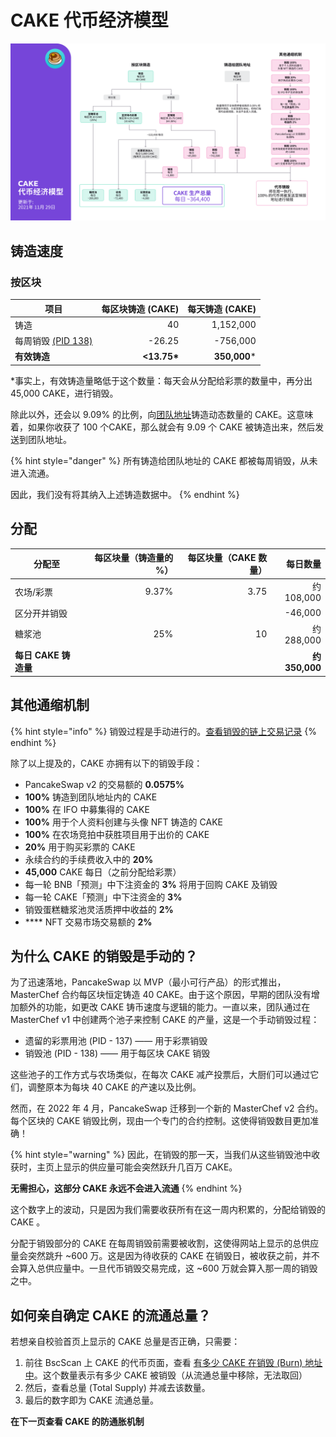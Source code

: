 # CAKE 代币经济模型

![](<../../.gitbook/assets/cn-1129 (1).png>)

## **铸造速度** <a href="#emission-rate" id="emission-rate"></a>

### **按区块**

| **项目**                                                                       | **每区块铸造 (CAKE)** | **每天铸造 (CAKE)** |
| ---------------------------------------------------------------------------- | ---------------: | --------------: |
| 铸造                                                                           |               40 |       1,152,000 |
| 每周销毁 [(PID 138)](cake-dai-bi-jing-ji-mo-xing.md#why-is-the-cake-burn-manual) |           -26.25 |        -756,000 |
| **有效铸造**                                                                     |     **<13.75\*** |   **350,000**\* |

\*事实上，有效铸造量略低于这个数量：每天会从分配给彩票的数量中，再分出 45,000 CAKE，进行销毁。

除此以外，还会以 9.09% 的比例，向[团队地址](cake-dai-bi-jing-ji-mo-xing.md#emission-rate)铸造动态数量的 CAKE。这意味着，如果你收获了 100 个CAKE，那么就会有 9.09 个 CAKE 被铸造出来，然后发送到团队地址。

{% hint style="danger" %}
所有铸造给团队地址的 CAKE 都被每周销毁，从未进入流通。

因此，我们没有将其纳入上述铸造数据中。
{% endhint %}

## 分配 <a href="#distribution" id="distribution"></a>

| 分配至             | 每区块量（铸造量的 %） | 每区块量（CAKE 数量） |              每日数量 |
| --------------- | -----------: | ------------: | ----------------: |
| 农场/彩票           |        9.37% |          3.75 |         约 108,000 |
| 区分开并销毁          |              |               |           -46,000 |
| 糖浆池             |          25% |            10 |         约 288,000 |
| **每日 CAKE 铸造量** |              |               | **约** **350,000** |

## **其他通缩机制** <a href="#other-deflationary-mechanics" id="other-deflationary-mechanics"></a>

{% hint style="info" %}
销毁过程是手动进行的。[查看销毁的链上交易记录](https://bscscan.com/token/0x0e09fabb73bd3ade0a17ecc321fd13a19e81ce82?a=0x000000000000000000000000000000000000dead)
{% endhint %}

除了以上提及的，CAKE 亦拥有以下的销毁手段：

* PancakeSwap v2 的交易额的 **0.0575%**
* **100%** 铸造到团队地址内的 CAKE
* **100%** 在 IFO 中募集得的 CAKE
* **100%** 用于个人资料创建与头像 NFT 铸造的 CAKE
* **100%** 在农场竞拍中获胜项目用于出价的 CAKE
* **20%** 用于购买彩票的 CAKE
* 永续合约的手续费收入中的 **20%**
* **45,000** CAKE 每日（之前分配给彩票）
* 每一轮 BNB「预测」中下注资金的 **3%** 将用于回购 CAKE 及销毁
* 每一轮 CAKE「预测」中下注资金的 **3%**
* 销毁蛋糕糖浆池灵活质押中收益的 **2%**
* &#x20;**** NFT 交易市场交易额的 **2%**

## 为什么 CAKE 的销毁是手动的？

为了迅速落地，PancakeSwap 以 MVP（最小可行产品）的形式推出，MasterChef 合约每区块恒定铸造 40 CAKE。由于这个原因，早期的团队没有增加额外的功能，如更改 CAKE 铸币速度与逻辑的能力。一直以来，团队通过在 MasterChef v1 中创建两个池子来控制 CAKE 的产量，这是一个手动销毁过程：

* 遗留的彩票用池 (PID - 137) —— 用于彩票销毁
* 销毁池 (PID - 138) —— 用于每区块 CAKE 销毁

这些池子的工作方式与农场类似，在每次 CAKE 减产投票后，大厨们可以通过它们，调整原本为每块 40 CAKE 的产速以及比例。

然而，在 2022 年 4 月，PancakeSwap 迁移到一个新的 MasterChef v2 合约。每个区块的 CAKE 销毁比例，现由一个专门的合约控制。这使得销毁数目更加准确！

{% hint style="warning" %}
因此，在销毁的那一天，当我们从这些销毁池中收获时，主页上显示的供应量可能会突然跃升几百万 CAKE。

**无需担心，这部分 CAKE 永远不会进入流通**
{% endhint %}

这个数字上的波动，只是因为我们需要收获所有在这一周内积累的，分配给销毁的 CAKE 。

分配于销毁部分的 CAKE 在每周销毁前需要被收割，这使得网站上显示的总供应量会突然跳升 \~600 万。这是因为待收获的 CAKE 在销毁日，被收获之前，并不会算入总供应量中。一旦代币销毁交易完成，这 \~600 万就会算入那一周的销毁之中。

## 如何亲自确定 CAKE 的流通总量？

若想亲自校验首页上显示的 CAKE 总量是否正确，只需要：

1. 前往 BscScan 上 CAKE 的代币页面，查看 [有多少 CAKE 在销毁 (Burn) 地址中](https://bscscan.com/token/0x0e09fabb73bd3ade0a17ecc321fd13a19e81ce82#balances)。这个数量表示有多少 CAKE 被销毁（从流通总量中移除，无法取回）
2. 然后，查看总量 (Total Supply) 并减去该数量。
3. 最后的数字即为 CAKE 流通总量。

**在下一页查看 CAKE 的防通胀机制**
